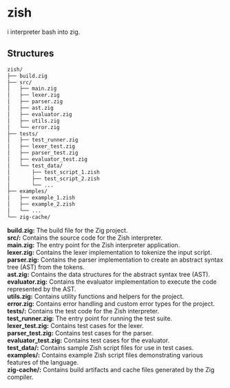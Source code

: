 # zish
i interpreter bash into zig.


## Structures
```bash
zish/
├── build.zig
├── src/
│   ├── main.zig
│   ├── lexer.zig
│   ├── parser.zig
│   ├── ast.zig
│   ├── evaluator.zig
│   ├── utils.zig
│   └── error.zig
├── tests/
│   ├── test_runner.zig
│   ├── lexer_test.zig
│   ├── parser_test.zig
│   ├── evaluator_test.zig
│   └── test_data/
│       ├── test_script_1.zish
│       ├── test_script_2.zish
│       └── ...
├── examples/
│   ├── example_1.zish
│   ├── example_2.zish
│   └── ...
└── zig-cache/
```
**build.zig:** The build file for the Zig project.  
**src/:** Contains the source code for the Zish interpreter.  
**main.zig:** The entry point for the Zish interpreter application.  
**lexer.zig:** Contains the lexer implementation to tokenize the input script.  
**parser.zig:** Contains the parser implementation to create an abstract syntax tree (AST) from the tokens.  
**ast.zig:** Contains the data structures for the abstract syntax tree (AST).  
**evaluator.zig:** Contains the evaluator implementation to execute the code represented by the AST.  
**utils.zig:** Contains utility functions and helpers for the project.  
**error.zig:** Contains error handling and custom error types for the project.  
**tests/:** Contains the test code for the Zish interpreter.  
**test_runner.zig:** The entry point for running the test suite.  
**lexer_test.zig:** Contains test cases for the lexer.  
**parser_test.zig:** Contains test cases for the parser.  
**evaluator_test.zig:** Contains test cases for the evaluator.  
**test_data/:** Contains sample Zish script files for use in test cases.  
**examples/:** Contains example Zish script files demonstrating various features of the language.  
**zig-cache/:** Contains build artifacts and cache files generated by the Zig compiler.  
